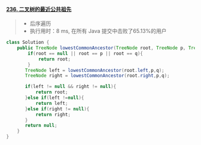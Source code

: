 #### [236. 二叉树的最近公共祖先](https://leetcode-cn.com/problems/lowest-common-ancestor-of-a-binary-tree/)

> - 后序遍历
> - 执行用时：8 ms, 在所有 Java 提交中击败了65.13%的用户

```java
class Solution {
    public TreeNode lowestCommonAncestor(TreeNode root, TreeNode p, TreeNode q) {
        if(root == null || root == p || root == q){
            return root;
        }
       TreeNode left = lowestCommonAncestor(root.left,p,q);
       TreeNode right = lowestCommonAncestor(root.right,p,q);

       if(left != null && right != null){
           return root;
       }else if(left !=null){
           return left;
       }else if(right != null){
           return right;
       }
       return null;
    }
}
```

